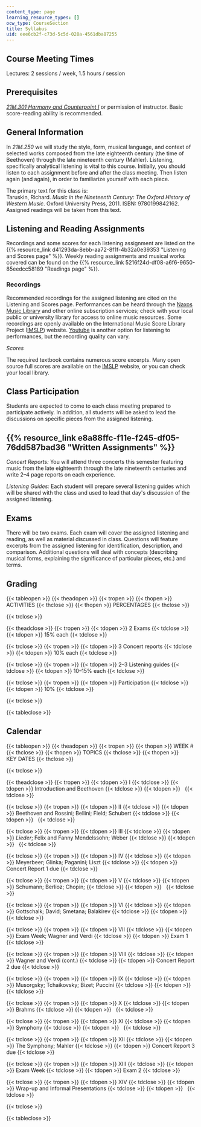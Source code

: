 ```yaml
---
content_type: page
learning_resource_types: []
ocw_type: CourseSection
title: Syllabus
uid: eee6cb2f-c73d-5c5d-028a-4561dba87255
---
```


Course Meeting Times
--------------------

Lectures: 2 sessions / week, 1.5 hours / session

Prerequisites
-------------

[_21M.301 Harmony and Counterpoint I_](/courses/21m-301-harmony-and-counterpoint-i-spring-2005) or permission of instructor. Basic score-reading ability is recommended.

General Information
-------------------

In _21M.250_ we will study the style, form, musical language, and context of selected works composed from the late eighteenth century (the time of Beethoven) through the late nineteenth century (Mahler). Listening, specifically analytical listening is vital to this course. Initially, you should listen to each assignment before and after the class meeting. Then listen again (and again), in order to familiarize yourself with each piece.

The primary text for this class is:  
Taruskin, Richard. _Music in the Nineteenth Century: The Oxford History of Western Music_. Oxford University Press, 2011. ISBN: 9780199842162. Assigned readings will be taken from this text.

Listening and Reading Assignments
---------------------------------

Recordings and some scores for each listening assignment are listed on the {{% resource_link d41293da-8ebb-aa72-8f1f-4b32a0e39353 "Listening and Scores page" %}}. Weekly reading assignments and musical works covered can be found on the {{% resource_link 5216f24d-df08-a6f6-9650-85eedcc58189 "Readings page" %}}.

### Recordings

Recommended recordings for the assigned listening are cited on the Listening and Scores page. Performances can be heard through the [Naxos Music Library](http://www.naxosmusiclibrary.com/) and other online subscription services; check with your local public or university library for access to online music resources. Some recordings are openly available on the International Music Score Library Project ([IMSLP](http://imslp.org)) website. [Youtube](http://youtube.com) is another option for listening to performances, but the recording quality can vary.

_Scores_

The required textbook contains numerous score excerpts. Many open source full scores are available on the [IMSLP](http://imslp.org) website, or you can check your local library.

Class Participation
-------------------

Students are expected to come to each class meeting prepared to participate actively. In addition, all students will be asked to lead the discussions on specific pieces from the assigned listening.

{{% resource_link e8a88ffc-f11e-f245-df05-76dd587bad36 "Written Assignments" %}} 
---------------------------------------------------------

_Concert Reports:_ You will attend three concerts this semester featuring music from the late eighteenth through the late nineteenth centuries and write 2–4 page reports on each experience.

_Listening Guides:_ Each student will prepare several listening guides which will be shared with the class and used to lead that day's discussion of the assigned listening.

Exams
-----

There will be two exams. Each exam will cover the assigned listening and reading, as well as material discussed in class. Questions will feature excerpts from the assigned listening for identification, description, and comparison. Additional questions will deal with concepts (describing musical forms, explaining the significance of particular pieces, etc.) and terms.

Grading
-------

{{< tableopen >}}
{{< theadopen >}}
{{< tropen >}}
{{< thopen >}}
ACTIVITIES
{{< thclose >}}
{{< thopen >}}
PERCENTAGES
{{< thclose >}}

{{< trclose >}}

{{< theadclose >}}
{{< tropen >}}
{{< tdopen >}}
2 Exams
{{< tdclose >}}
{{< tdopen >}}
15% each
{{< tdclose >}}

{{< trclose >}}
{{< tropen >}}
{{< tdopen >}}
3 Concert reports
{{< tdclose >}}
{{< tdopen >}}
10% each
{{< tdclose >}}

{{< trclose >}}
{{< tropen >}}
{{< tdopen >}}
2–3 Listening guides
{{< tdclose >}}
{{< tdopen >}}
10–15% each
{{< tdclose >}}

{{< trclose >}}
{{< tropen >}}
{{< tdopen >}}
Participation
{{< tdclose >}}
{{< tdopen >}}
10%
{{< tdclose >}}

{{< trclose >}}

{{< tableclose >}}

Calendar
--------

{{< tableopen >}}
{{< theadopen >}}
{{< tropen >}}
{{< thopen >}}
WEEK #
{{< thclose >}}
{{< thopen >}}
TOPICS
{{< thclose >}}
{{< thopen >}}
KEY DATES
{{< thclose >}}

{{< trclose >}}

{{< theadclose >}}
{{< tropen >}}
{{< tdopen >}}
I
{{< tdclose >}}
{{< tdopen >}}
Introduction and Beethoven
{{< tdclose >}}
{{< tdopen >}}
 
{{< tdclose >}}

{{< trclose >}}
{{< tropen >}}
{{< tdopen >}}
II
{{< tdclose >}}
{{< tdopen >}}
Beethoven and Rossini; Bellini; Field; Schubert
{{< tdclose >}}
{{< tdopen >}}
 
{{< tdclose >}}

{{< trclose >}}
{{< tropen >}}
{{< tdopen >}}
III
{{< tdclose >}}
{{< tdopen >}}
_Lieder_; Felix and Fanny Mendelssohn; Weber
{{< tdclose >}}
{{< tdopen >}}
 
{{< tdclose >}}

{{< trclose >}}
{{< tropen >}}
{{< tdopen >}}
IV
{{< tdclose >}}
{{< tdopen >}}
Meyerbeer; Glinka; Paganini; Liszt
{{< tdclose >}}
{{< tdopen >}}
Concert Report 1 due
{{< tdclose >}}

{{< trclose >}}
{{< tropen >}}
{{< tdopen >}}
V
{{< tdclose >}}
{{< tdopen >}}
Schumann; Berlioz; Chopin;
{{< tdclose >}}
{{< tdopen >}}
 
{{< tdclose >}}

{{< trclose >}}
{{< tropen >}}
{{< tdopen >}}
VI
{{< tdclose >}}
{{< tdopen >}}
Gottschalk; David; Smetana; Balakirev
{{< tdclose >}}
{{< tdopen >}}
 
{{< tdclose >}}

{{< trclose >}}
{{< tropen >}}
{{< tdopen >}}
VII
{{< tdclose >}}
{{< tdopen >}}
Exam Week; Wagner and Verdi
{{< tdclose >}}
{{< tdopen >}}
Exam 1
{{< tdclose >}}

{{< trclose >}}
{{< tropen >}}
{{< tdopen >}}
VIII
{{< tdclose >}}
{{< tdopen >}}
Wagner and Verdi (cont.)
{{< tdclose >}}
{{< tdopen >}}
Concert Report 2 due
{{< tdclose >}}

{{< trclose >}}
{{< tropen >}}
{{< tdopen >}}
IX
{{< tdclose >}}
{{< tdopen >}}
Musorgsky; Tchaikovsky; Bizet; Puccini
{{< tdclose >}}
{{< tdopen >}}
 
{{< tdclose >}}

{{< trclose >}}
{{< tropen >}}
{{< tdopen >}}
X
{{< tdclose >}}
{{< tdopen >}}
Brahms
{{< tdclose >}}
{{< tdopen >}}
 
{{< tdclose >}}

{{< trclose >}}
{{< tropen >}}
{{< tdopen >}}
XI
{{< tdclose >}}
{{< tdopen >}}
Symphony
{{< tdclose >}}
{{< tdopen >}}
 
{{< tdclose >}}

{{< trclose >}}
{{< tropen >}}
{{< tdopen >}}
XII
{{< tdclose >}}
{{< tdopen >}}
The Symphony; Mahler
{{< tdclose >}}
{{< tdopen >}}
Concert Report 3 due
{{< tdclose >}}

{{< trclose >}}
{{< tropen >}}
{{< tdopen >}}
XIII
{{< tdclose >}}
{{< tdopen >}}
Exam Week
{{< tdclose >}}
{{< tdopen >}}
Exam 2
{{< tdclose >}}

{{< trclose >}}
{{< tropen >}}
{{< tdopen >}}
XIV
{{< tdclose >}}
{{< tdopen >}}
Wrap-up and Informal Presentations
{{< tdclose >}}
{{< tdopen >}}
 
{{< tdclose >}}

{{< trclose >}}

{{< tableclose >}}